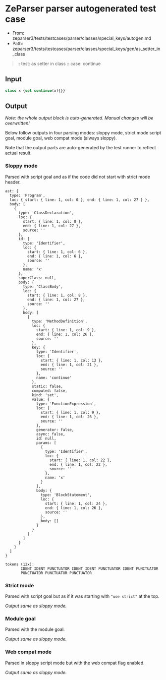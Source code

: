 # ZeParser parser autogenerated test case

- From: zeparser3/tests/testcases/parser/classes/special_keys/autogen.md
- Path: zeparser3/tests/testcases/parser/classes/special_keys/gen/as_setter_in_class

> :: test: as setter in class
> :: case: continue

## Input


`````js
class x {set continue(x){}}
`````

## Output

_Note: the whole output block is auto-generated. Manual changes will be overwritten!_

Below follow outputs in four parsing modes: sloppy mode, strict mode script goal, module goal, web compat mode (always sloppy).

Note that the output parts are auto-generated by the test runner to reflect actual result.

### Sloppy mode

Parsed with script goal and as if the code did not start with strict mode header.

`````
ast: {
  type: 'Program',
  loc: { start: { line: 1, col: 0 }, end: { line: 1, col: 27 } },
  body: [
    {
      type: 'ClassDeclaration',
      loc: {
        start: { line: 1, col: 0 },
        end: { line: 1, col: 27 },
        source: ''
      },
      id: {
        type: 'Identifier',
        loc: {
          start: { line: 1, col: 6 },
          end: { line: 1, col: 6 },
          source: ''
        },
        name: 'x'
      },
      superClass: null,
      body: {
        type: 'ClassBody',
        loc: {
          start: { line: 1, col: 8 },
          end: { line: 1, col: 27 },
          source: ''
        },
        body: [
          {
            type: 'MethodDefinition',
            loc: {
              start: { line: 1, col: 9 },
              end: { line: 1, col: 26 },
              source: ''
            },
            key: {
              type: 'Identifier',
              loc: {
                start: { line: 1, col: 13 },
                end: { line: 1, col: 21 },
                source: ''
              },
              name: 'continue'
            },
            static: false,
            computed: false,
            kind: 'set',
            value: {
              type: 'FunctionExpression',
              loc: {
                start: { line: 1, col: 9 },
                end: { line: 1, col: 26 },
                source: ''
              },
              generator: false,
              async: false,
              id: null,
              params: [
                {
                  type: 'Identifier',
                  loc: {
                    start: { line: 1, col: 22 },
                    end: { line: 1, col: 22 },
                    source: ''
                  },
                  name: 'x'
                }
              ],
              body: {
                type: 'BlockStatement',
                loc: {
                  start: { line: 1, col: 24 },
                  end: { line: 1, col: 26 },
                  source: ''
                },
                body: []
              }
            }
          }
        ]
      }
    }
  ]
}

tokens (12x):
       IDENT IDENT PUNCTUATOR IDENT IDENT PUNCTUATOR IDENT PUNCTUATOR
       PUNCTUATOR PUNCTUATOR PUNCTUATOR
`````

### Strict mode

Parsed with script goal but as if it was starting with `"use strict"` at the top.

_Output same as sloppy mode._

### Module goal

Parsed with the module goal.

_Output same as sloppy mode._

### Web compat mode

Parsed in sloppy script mode but with the web compat flag enabled.

_Output same as sloppy mode._

